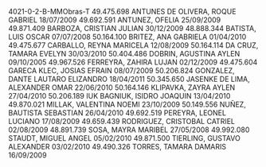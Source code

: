 4021-0-2-B-MMObras-T
49.475.698 ANTUNES DE OLIVERA, ROQUE GABRIEL 18/07/2009
49.692.591 ANTUNEZ, OFELIA 25/09/2009
49.871.409 BARBOZA, CRISTIAN JULIAN 30/12/2009
48.888.344 BATISTA, LUIS OSCAR 07/07/2008
50.164.100 BRITEZ, ANA GABRIELA 01/04/2010
49.475.677 CARBALLO, REYNA MARICELA 12/08/2009
50.164.114 DA CRUZ, TAMARA EVELYN 30/03/2010
50.404.486 DOBRIN, AGUSTINA AYLEN 09/10/2005
49.967.526 FERREYRA, ZAHIRA LUJAN 02/12/2009
49.475.604 GARECA KLEC, JOSIAS EFRAIN 08/07/2009
50.206.824 GONZALEZ, DANTE LAUTARO ELIZANDRO 18/04/2011
50.345.650 JASENKE DE LIMA, ALEXANDER OMAR 22/06/2010
50.164.146 KLIPAVKA, ZAYRA AYLEN 27/04/2010
50.206.189  IUK BAGNIUK, ISIDRO JOAQUIN 13/04/2010
49.870.021 MILLAK, VALENTINA NOEMI 23/10/2009
50.149.556 NUÑEZ, BAUTISTA SEBASTIAN 26/04/2010
49.692.519 PEREYRA, LEONEL LUCIANO 17/08/2009
49.659.439 RODRIGUEZ, CRISTOBAL CATRIEL 02/08/2009
48.891.739 SOSA, MAYRA MARIBEL 27/05/2008
49.992.080 STAUDT, MIGUEL ANGEL 05/02/2010
49.871.500 TIERLING, GUSTAVO ALEXANDER 03/02/2010
49.490.326 TORRES, TAMARA DAMARIS 16/09/2009
